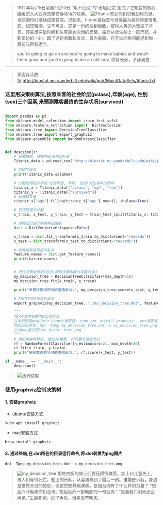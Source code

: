 >1912年4月15日凌晨2点20分,“永不沉没”的“泰坦尼克”走完了它短暂的航程,缓缓沉入大西洋这座安静冰冷的坟墓。
>![Titanix](http://upload-images.jianshu.io/upload_images/3203841-e379709bcab0cf53.jpg?imageMogr2/auto-orient/strip%7CimageView2/2/w/1240)
>欢迎你们说我幼稚荒诞，也欢迎你们继续成熟苍凉。说起来，titanic是我至今觉得最为美妙的爱情电影，如饮蜜酒，甘不可言。这是一份绚烂到极致，使得人类的大难做了背景，还妄想突破时间和生死直达永恒的爱情。露丝从救生船上一跃而起，扑到窗边的一刹，因了这份勇敢和贪求，最为美丽。在有生的瞬间能遇到你，竟花光所有运气。

>you're going to go on and you're going to make babies and watch them grow and you're going to die an old lady. 
你将长寿，子孙满堂
---
> 乘客存活数据:http://biostat.mc.vanderbilt.edu/wiki/pub/Main/DataSets/titanic.txt

### 这里用决策树算法,按照乘客的社会阶层(pclass),年龄(age), 性别(sex)三个因素,来预测乘客最终的生存状况(survived) 

```python

import pandas as pd
from sklearn.model_selection import train_test_split
from sklearn.feature_extraction import  DictVectorizer
from sklearn.tree import DecisionTreeClassifier
from sklearn.tree import export_graphviz
from sklearn.ensemble import RandomForestClassifier


def descsion():
    # 获取数据, 提取特征值和目标值
    Titanic_data = pd.read_csv("http://biostat.mc.vanderbilt.edu/wiki/pub/Main/DataSets/titanic.txt")

    # 打印字段名
    print(Titanic_data.columns)

    # 分割出特定的字段(社会阶层, 年龄, 性别)对生存率的影响
    titanic_x = Titanic_data[["pclass", "age", "sex"]]
    titanic_y = Titanic_data[["survived"]]
    # 处理缺失值
    titanic_x["age"].fillna(titanic_x['age'].mean(), inplace=True)

    # 进行数据的分割
    x_train, x_test, y_train, y_test = train_test_split(titanic_x, titanic_y, train_size=0.25)

    # 对特征们进行字典特征抽取
    dict = DictVectorizer(sparse=False)

    x_train = dict.fit_transform(x_train.to_dict(orient="records"))
    x_test = dict.transform(x_test.to_dict(orient="records"))

    # 查看抽取后特征的名字
    feature_names = dict.get_feature_names()
    print(feature_names)


    # 进行决策树预测(可选:限制决策树最大深度为10)
    my_decision_tree = DecisionTreeClassifier(max_depth=10)
    my_decision_tree.fit(x_train, y_train)

    print("单棵决策树预测的准确率为:", my_decision_tree.score(x_test, y_test))

    # 将树的结构保存到本地
    export_graphviz(my_decision_tree, "./my_decision_tree.dot", feature_names = feature_names)

    """
    将dot文件装换为png的方法
    在本机安装graphviz ubuntu版安装: sudo apt install graphviz   mac版安装: brew install graphviz
    然后运行命令: dot -Tpng my_decision_tree.dot -o my_decision_tree.png
    生成png格式图片my_desion_tree.png
    """
    # 随机树森林算法, 建立20棵数, 树的最大深度为15
    rf = RandomForestClassifier(n_estimators=21, max_depth=20)
    rf.fit(x_train, y_train)
    print("随机数森林预测的准确率为:", rf.score(x_test, y_test))

if __name__ == '__main__':
    descsion()


```
>![运行结果](http://upload-images.jianshu.io/upload_images/3203841-823bfaf7847a991d.png?imageMogr2/auto-orient/strip%7CimageView2/2/w/1240)

###  使用graphviz绘制决策树
#### 1. 安装graphviz
- ubuntu安装方式:
```
sudo apt install graphviz
```
- mac安装方式
```
brew install graphviz
```

#### 2. 通过终端,在.dot所在的目录运行命令,将.dot转换为png图片

```
dot -Tpng my_decision_tree.dot -o my_decision_tree.png
```

> ![my_decision_tree](http://upload-images.jianshu.io/upload_images/3203841-49d43aa8bc6e6025.png?imageMogr2/auto-orient/strip%7CimageView2/2/w/1240)
>那些古板的绅士们要死得很体面。女士和儿童先上，男人们等待死亡。船上的乐队，从容演奏到了最后一刻。谁能告诉我，身边是世界末日的惊恐，但依然安静地演奏，是因为拥有了什么样的力量？  “很高兴今晚和你们合作。”想起另外一部电影的一句台词：“假装我们明天还会再见。”生离死别，说了再见，但是没有明天。
